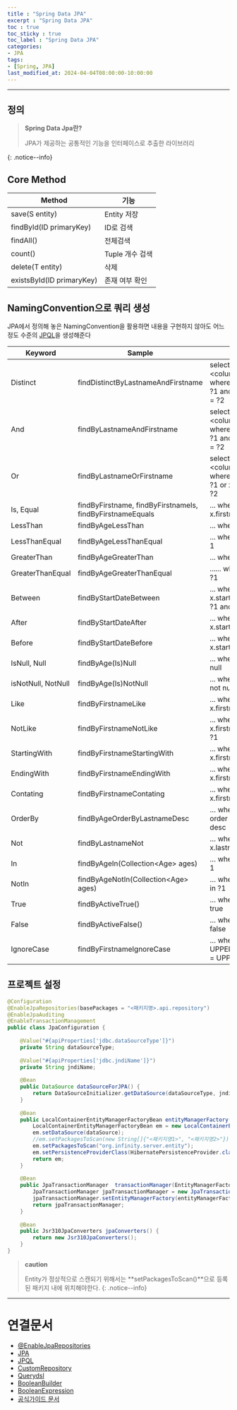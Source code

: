 ```yaml
---
title : "Spring Data JPA"
excerpt : "Spring Data JPA"
toc : true
toc_sticky : true
toc_label : "Spring Data JPA"
categories:
- JPA
tags:
- [Spring, JPA]
last_modified_at: 2024-04-04T08:00:00-10:00:00
---
```

  
---
  
## 정의
> **Spring Data Jpa란?**  
>
> JPA가 제공하는 공통적인 기능을 인터페이스로 추출한 라이브러리
>  
{: .notice--info}  
  
## Core Method

| Method                    | 기능          |
| ------------------------- | ----------- |
| save(S entity)            | Entity 저장   |
| findById(ID primaryKey)   | ID로 검색      |
| findAll()                 | 전체검색        |
| count()                   | Tuple 개수 검색 |
| delete(T entity)          | 삭제          |
| existsById(ID primaryKey) | 존재 여부 확인    |
  
## NamingConvention으로 쿼리 생성
JPA에서 정의해 놓은 NamingConvention을 활용하면 내용을 구현하지 않아도 어느정도 수준의 [JPQL](../../jpa/jpa-JPQL)을 생성해준다

| Keyword            | Sample                                                    | JPQL                                                                      |
| ------------------ | --------------------------------------------------------- | ------------------------------------------------------------------------- |
| Distinct           | findDistinctByLastnameAndFirstname                        | select distinct \<columnName\> where x.lastname = ?1 and x.firstname = ?2 |
| And<br>            | findByLastnameAndFirstname                                | select distinct \<columnName\> where x.lastname = ?1 and x.firstname = ?2 |
| Or                 | findByLastnameOrFirstname                                 | select distinct \<columnName\> where x.lastname = ?1 or x.firstname = ?2  |
| Is, Equal          | findByFirstname, findByFirstnameIs, findByFirstnameEquals | ... where x.firstname = ?1                                                |
| LessThan           | findByAgeLessThan                                         | ... where x.age < ?1                                                      |
| LessThanEqual      | findByAgeLessThanEqual                                    | ... where x.age <= ?1                                                     |
| GreaterThan        | findByAgeGreaterThan                                      | ... where x.age > ?1                                                      |
| GreaterThanEqual   | findByAgeGreaterThanEqual                                 | ...... where x.age >= ?1                                                  |
| Between            | findByStartDateBetween                                    | ... where x.startDate beween ?1 and ?2                                    |
| After              | findByStartDateAfter                                      | ... where x.startDate > ?1                                                |
| Before             | findByStartDateBefore                                     | ... where x.startDate < ?1                                                |
| IsNull, Null       | findByAge(Is)Null                                         | ... where x.age is null                                                   |
| isNotNull, NotNull | findByAge(Is)NotNull                                      | ... where x.age is not null                                               |
| Like               | findByFirstnameLike                                       | ... where x.firstname like ?1                                             |
| NotLike            | findByFirstnameNotLike                                    | ... where x.firstname not like ?1                                         |
| StartingWith       | findByFirstnameStartingWith                               | ... where x.firstname like ?1                                             |
| EndingWith         | findByFirstnameEndingWith                                 | ... where x.firstname like ?1                                             |
| Contating          | findByFirstnameContating                                  | ... where x.firstname like ?1                                             |
| OrderBy            | findByAgeOrderByLastnameDesc                              | … where x.age = ?1 order by x.lastname desc                               |
| Not                | findByLastnameNot                                         | … where x.lastname <> ?1                                                  |
| In                 | findByAgeIn(Collection\<Age\> ages)                       | … where x.age in ?1                                                       |
| NotIn              | findByAgeNotIn(Collection\<Age\> ages)                    | … where x.age not in ?1                                                   |
| True               | findByActiveTrue()                                        | … where x.active = true                                                   |
| False              | findByActiveFalse()                                       | … where x.active = false                                                  |
| IgnoreCase         | findByFirstnameIgnoreCase                                 | … where UPPER(x.firstname) = UPPER(?1)                                    |
  
## 프로젝트 설정
  
```java
@Configuration  
@EnableJpaRepositories(basePackages = "<패키지명>.api.repository")  
@EnableJpaAuditing  
@EnableTransactionManagement  
public class JpaConfiguration {  
  
    @Value("#{apiProperties['jdbc.dataSourceType']}")  
    private String dataSourceType;  
  
    @Value("#{apiProperties['jdbc.jndiName']}")  
    private String jndiName;  
  
    @Bean  
    public DataSource dataSourceForJPA() {  
        return DataSourceInitializer.getDataSource(dataSourceType, jndiName);  
    }  
  
    @Bean  
    public LocalContainerEntityManagerFactoryBean entityManagerFactory(@Qualifier("dataSourceForJPA")DataSource dataSource) {  
        LocalContainerEntityManagerFactoryBean em = new LocalContainerEntityManagerFactoryBean();  
        em.setDataSource(dataSource);  
        //em.setPackagesToScan(new String[]{"<패키지명1>", "<패키지명2>"});
        em.setPackagesToScan("org.infinity.server.entity");
        em.setPersistenceProviderClass(HibernatePersistenceProvider.class);  
        return em;  
    }  
  
    @Bean  
    public JpaTransactionManager  transactionManager(EntityManagerFactory entityManagerFactory) {  
        JpaTransactionManager jpaTransactionManager = new JpaTransactionManager();  
        jpaTransactionManager.setEntityManagerFactory(entityManagerFactory);  
        return jpaTransactionManager;  
    }  
  
    @Bean  
    public Jsr310JpaConverters jpaConverters() {  
        return new Jsr310JpaConverters();  
    }  
}
```

> **caution**
>
> Entity가 정상적으로 스캔되기 위해서는 **setPackagesToScan()**으로 등록된 패키지 내에 위치해야한다. 
{: .notice--info}  

---
  
# 연결문서
- [@EnableJpaRepositories](../../jpa/jpa-@EnableJpaRepositories)
- [JPA](../../jpa/jpa-JPA)
- [JPQL](../../jpa/jpa-JPQL)
- [CustomRepository](../../jpa/jpa-CustomRepository)
- [Querydsl](../../jpa/jpa-Querydsl)
- [BooleanBuilder](../../jpa/jpa-BooleanBuilder)
- [BooleanExpression](../../jpa/jpa-BooleanExpression)
- [공식가이드 문서](https://docs.spring.io/spring-data/jpa/reference/repositories/query-by-example.html)